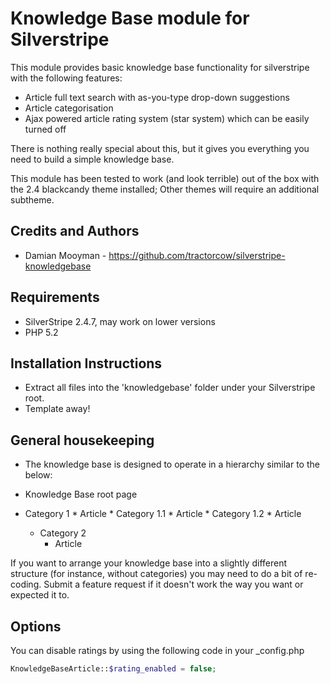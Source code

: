 # Knowledge Base module for Silverstripe

This module provides basic knowledge base functionality for silverstripe with the following features:
 * Article full text search with as-you-type drop-down suggestions
 * Article categorisation
 * Ajax powered article rating system (star system) which can be easily turned off

There is nothing really special about this, but it gives you everything you need
to build a simple knowledge base.

This module has been tested to work (and look terrible) out of the box with the
2.4 blackcandy theme installed; Other themes will require an additional subtheme.

## Credits and Authors

 * Damian Mooyman - <https://github.com/tractorcow/silverstripe-knowledgebase>

## Requirements

 * SilverStripe 2.4.7, may work on lower versions
 * PHP 5.2

## Installation Instructions

 * Extract all files into the 'knowledgebase' folder under your Silverstripe root.
 * Template away!

## General housekeeping

 * The knowledge base is designed to operate in a hierarchy similar to the below:

 * Knowledge Base root page
  * Category 1
		* Article
		* Category 1.1
			* Article
		* Category 1.2
			* Article
	* Category 2
		* Article

If you want to arrange your knowledge base into a slightly different structure 
(for instance, without categories) you may need to do a bit of re-coding. Submit 
a feature request if it doesn't work the way you want or expected it to.

## Options

You can disable ratings by using the following code in your _config.php

```php
KnowledgeBaseArticle::$rating_enabled = false;
```
